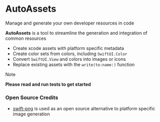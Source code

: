 # AutoAssets
Manage and generate your own developer resources in code

**AutoAssets** is a tool to streamline the generation and integration of common resources

- Create xcode assets with platform specific metadata
- Create color sets from colors, including `SwiftUI.Color`
- Convert `SwiftUI.View` and colors into images or icons
- Replace existing assets with the `write(to:name:)` function

> [!NOTE]
> **Please read and run tests to get started**

### Open Source Credits
-  [swift-png](https://github.com/tayloraswift/swift-png) is used as an open source alternative to platform specific image generation
